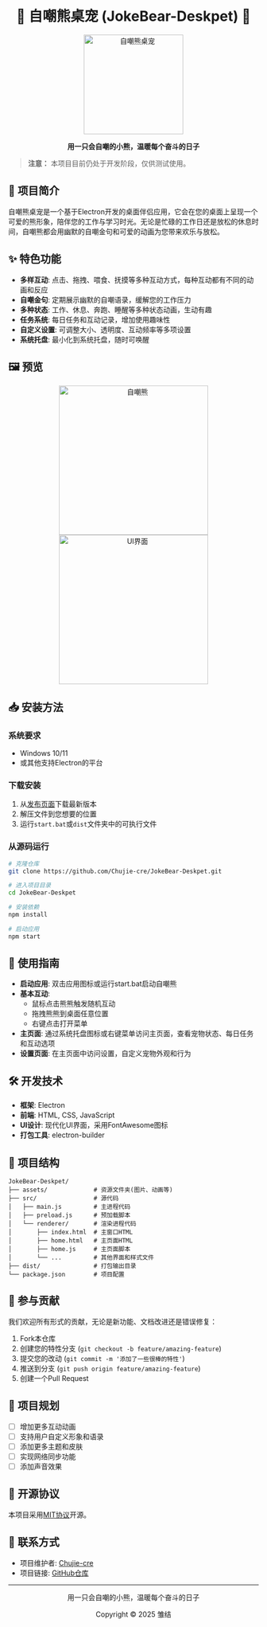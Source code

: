 <div align="center">

# 🐻 自嘲熊桌宠 (JokeBear-Deskpet) 🐻

<img src="http://find.kingdomofown.cn/wp-content/uploads/2025/05/bear.png" alt="自嘲熊桌宠" width="200"/>

<p><strong>用一只会自嘲的小熊，温暖每个奋斗的日子</strong></p>

</div>

> **注意：** 本项目目前仍处于开发阶段，仅供测试使用。

## 📝 项目简介

自嘲熊桌宠是一个基于Electron开发的桌面伴侣应用，它会在您的桌面上呈现一个可爱的熊形象，陪伴您的工作与学习时光。无论是忙碌的工作日还是放松的休息时间，自嘲熊都会用幽默的自嘲金句和可爱的动画为您带来欢乐与放松。

## ✨ 特色功能

- **多样互动**: 点击、拖拽、喂食、抚摸等多种互动方式，每种互动都有不同的动画和反应
- **自嘲金句**: 定期展示幽默的自嘲语录，缓解您的工作压力
- **多种状态**: 工作、休息、奔跑、睡醒等多种状态动画，生动有趣
- **任务系统**: 每日任务和互动记录，增加使用趣味性
- **自定义设置**: 可调整大小、透明度、互动频率等多项设置
- **系统托盘**: 最小化到系统托盘，随时可唤醒

## 🖼️ 预览

<div align="center">
  <img src="http://find.kingdomofown.cn/wp-content/uploads/2025/05/bear1.png" alt="自嘲熊" width="300"/>
  <img src="http://find.kingdomofown.cn/wp-content/uploads/2025/05/bear2.png" alt="UI界面" width="300"/>
</div>

## 📥 安装方法

### 系统要求
- Windows 10/11
- 或其他支持Electron的平台

### 下载安装
1. 从[发布页面](https://github.com/Chujie-cre/JokeBear-Deskpet/releases)下载最新版本
2. 解压文件到您想要的位置
3. 运行`start.bat`或`dist`文件夹中的可执行文件

### 从源码运行
```bash
# 克隆仓库
git clone https://github.com/Chujie-cre/JokeBear-Deskpet.git

# 进入项目目录
cd JokeBear-Deskpet

# 安装依赖
npm install

# 启动应用
npm start
```

## 📖 使用指南

- **启动应用**: 双击应用图标或运行start.bat启动自嘲熊
- **基本互动**: 
  - 鼠标点击熊熊触发随机互动
  - 拖拽熊熊到桌面任意位置
  - 右键点击打开菜单
- **主页面**: 通过系统托盘图标或右键菜单访问主页面，查看宠物状态、每日任务和互动选项
- **设置页面**: 在主页面中访问设置，自定义宠物外观和行为

## 🛠️ 开发技术

- **框架**: Electron
- **前端**: HTML, CSS, JavaScript
- **UI设计**: 现代化UI界面，采用FontAwesome图标
- **打包工具**: electron-builder

## 📂 项目结构

```
JokeBear-Deskpet/
├── assets/             # 资源文件夹(图片、动画等)
├── src/                # 源代码
│   ├── main.js         # 主进程代码
│   ├── preload.js      # 预加载脚本
│   └── renderer/       # 渲染进程代码
│       ├── index.html  # 主窗口HTML
│       ├── home.html   # 主页面HTML
│       ├── home.js     # 主页面脚本
│       └── ...         # 其他界面和样式文件
├── dist/               # 打包输出目录
└── package.json        # 项目配置
```

## 🤝 参与贡献

我们欢迎所有形式的贡献，无论是新功能、文档改进还是错误修复：

1. Fork本仓库
2. 创建您的特性分支 (`git checkout -b feature/amazing-feature`)
3. 提交您的改动 (`git commit -m '添加了一些很棒的特性'`)
4. 推送到分支 (`git push origin feature/amazing-feature`)
5. 创建一个Pull Request

## 🚀 项目规划

- [ ] 增加更多互动动画
- [ ] 支持用户自定义形象和语录
- [ ] 添加更多主题和皮肤
- [ ] 实现网络同步功能
- [ ] 添加声音效果

## 📄 开源协议

本项目采用[MIT协议](LICENSE)开源。

## 📮 联系方式

- 项目维护者: [Chujie-cre](https://github.com/Chujie-cre)
- 项目链接: [GitHub仓库](https://github.com/Chujie-cre/JokeBear-Deskpet)

---

<div align="center">
  <p>用一只会自嘲的小熊，温暖每个奋斗的日子</p>
  <p>Copyright © 2025 雏结</p>
</div>

